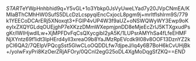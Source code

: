 $START$eYWpHnhbhid9q+Y5vGL+1o3Ybkp0JsVyUweLYad7y20JVpCNmEA/KMIaBThCMhHW0SufS5DLcDzLcspyqiEncCxjocL8pgm9j+mrltflshlrm9S/779k1YEECoDCArERj5XNoxqt3+FGlP4vUP4W3f9aUZ+oNSWQWyWY3Ewp9oKeyIxZXQYGLdqOUEjghP7eXKzzDMmWXepmjpnDD8eMjeEcZrlJ5KTXgxudPsgKr/IWIHjwdILw+XjMPFDvFqCsQXycgibI2yA5K/1LUPsrAMYhSa4fLfeEHMFNjXYntz69f1idt3IpHErd4yll3xreaO9b8YaJMzRpEVcdk9I08v8OOF13DznYZ2kpCI6QA2/7QEIpVPQcgSst5GlwCLoOQDDLfw7djpeJ/Iq4y6B7BoH6kCvUHjBk+/yoIwFxyPri8KzOerZRjAFOry/0QCnl2egG25oDL4XgMoDqgSfZKQ==$END$
